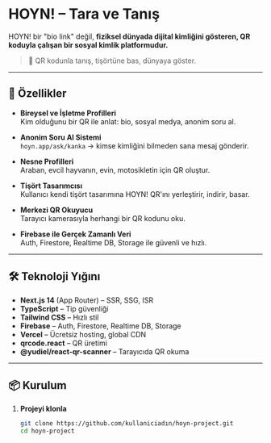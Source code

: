 # HOYN! – Tara ve Tanış

HOYN! bir "bio link" değil, **fiziksel dünyada dijital kimliğini gösteren, QR koduyla çalışan bir sosyal kimlik platformudur.**

> 🔗 QR kodunla tanış, tişörtüne bas, dünyaya göster.

---

## 🚀 Özellikler

- **Bireysel ve İşletme Profilleri**  
  Kim olduğunu bir QR ile anlat: bio, sosyal medya, anonim soru al.

- **Anonim Soru Al Sistemi**  
  `hoyn.app/ask/kanka` → kimse kimliğini bilmeden sana mesaj gönderir.

- **Nesne Profilleri**  
  Araban, evcil hayvanın, evin, motosikletin için QR oluştur.

- **Tişört Tasarımcısı**  
  Kullanıcı kendi tişört tasarımına HOYN! QR'ını yerleştirir, indirir, basar.

- **Merkezi QR Okuyucu**  
  Tarayıcı kamerasıyla herhangi bir QR kodunu oku.

- **Firebase ile Gerçek Zamanlı Veri**  
  Auth, Firestore, Realtime DB, Storage ile güvenli ve hızlı.

---

## 🛠️ Teknoloji Yığını

- **Next.js 14** (App Router) – SSR, SSG, ISR
- **TypeScript** – Tip güvenliği
- **Tailwind CSS** – Hızlı stil
- **Firebase** – Auth, Firestore, Realtime DB, Storage
- **Vercel** – Ücretsiz hosting, global CDN
- **qrcode.react** – QR üretimi
- **@yudiel/react-qr-scanner** – Tarayıcıda QR okuma

---

## 📦 Kurulum

1. **Projeyi klonla**
   ```bash
   git clone https://github.com/kullaniciadın/hoyn-project.git
   cd hoyn-project